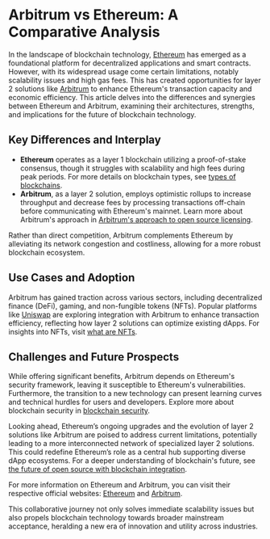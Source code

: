# Arbitrum vs Ethereum: A Comparative Analysis

In the landscape of blockchain technology, [Ethereum](https://ethereum.org/) has emerged as a foundational platform for decentralized applications and smart contracts. However, with its widespread usage come certain limitations, notably scalability issues and high gas fees. This has created opportunities for layer 2 solutions like [Arbitrum](https://offchainlabs.com/arbitrum/) to enhance Ethereum's transaction capacity and economic efficiency. This article delves into the differences and synergies between Ethereum and Arbitrum, examining their architectures, strengths, and implications for the future of blockchain technology.

## Key Differences and Interplay

- **Ethereum** operates as a layer 1 blockchain utilizing a proof-of-stake consensus, though it struggles with scalability and high fees during peak periods. For more details on blockchain types, see [types of blockchains](https://www.license-token.com/wiki/types-of-blockchains).
- **Arbitrum**, as a layer 2 solution, employs optimistic rollups to increase throughput and decrease fees by processing transactions off-chain before communicating with Ethereum's mainnet. Learn more about Arbitrum's approach in [Arbitrum's approach to open source licensing](https://www.license-token.com/wiki/arbitrum-s-approach-to-open-source-licensing).

Rather than direct competition, Arbitrum complements Ethereum by alleviating its network congestion and costliness, allowing for a more robust blockchain ecosystem.

## Use Cases and Adoption

Arbitrum has gained traction across various sectors, including decentralized finance (DeFi), gaming, and non-fungible tokens (NFTs). Popular platforms like [Uniswap](https://uniswap.org/) are exploring integration with Arbitrum to enhance transaction efficiency, reflecting how layer 2 solutions can optimize existing dApps. For insights into NFTs, visit [what are NFTs](https://www.license-token.com/wiki/what-are-nf-ts).

## Challenges and Future Prospects

While offering significant benefits, Arbitrum depends on Ethereum's security framework, leaving it susceptible to Ethereum's vulnerabilities. Furthermore, the transition to a new technology can present learning curves and technical hurdles for users and developers. Explore more about blockchain security in [blockchain security](https://www.license-token.com/wiki/blockchain-security).

Looking ahead, Ethereum’s ongoing upgrades and the evolution of layer 2 solutions like Arbitrum are poised to address current limitations, potentially leading to a more interconnected network of specialized layer 2 solutions. This could redefine Ethereum’s role as a central hub supporting diverse dApp ecosystems. For a deeper understanding of blockchain's future, see [the future of open source with blockchain integration](https://www.license-token.com/wiki/the-future-of-open-source-with-blockchain-integration).

For more information on Ethereum and Arbitrum, you can visit their respective official websites: [Ethereum](https://ethereum.org/) and [Arbitrum](https://offchainlabs.com/arbitrum/).

This collaborative journey not only solves immediate scalability issues but also propels blockchain technology towards broader mainstream acceptance, heralding a new era of innovation and utility across industries.